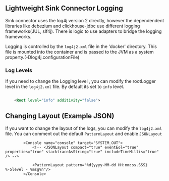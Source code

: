 ## Lightweight Sink Connector Logging

Sink connector uses the log4j version 2 directly, however the dependendent libraries like debezium and clickhouse-jdbc
use different logging frameworks(JUL, slf4j).
There is logic to use adapters to bridge the logging frameworks.

Logging is controlled by the `log4j2.xml` file in the 'docker' directory.
This file is mounted into the container and is passed to the JVM as a system property.(-Dlog4j.configurationFile)

### Log Levels
If you need to change the Logging level , you can modify the rootLogger level in the `log4j2.xml` file.
By default its set to `info` level.

```xml

    <Root level="info" additivity="false">
```

## Changing Layout (Example JSON)
If you want to change the layout of the logs, you can modify the `log4j2.xml` file.
You can comment out the default `PatternLayout` and enable `JSONLayout`

```
        <Console name="console" target="SYSTEM_OUT">
            <!-- <JSONLayout compact="true" eventEol="true" properties="true" stacktraceAsString="true" includeTimeMillis="true" /> -->

            <PatternLayout pattern="%d{yyyy-MM-dd HH:mm:ss.SSS} %-5level - %msg%n"/>
        </Console>
```